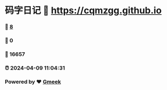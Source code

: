 # 码字日记 :link: https://cqmzgg.github.io 
### :page_facing_up: [8](https://cqmzgg.github.io/tag.html) 
### :speech_balloon: 0 
### :hibiscus: 16657 
### :alarm_clock: 2024-04-09 11:04:31 
### Powered by :heart: [Gmeek](https://github.com/Meekdai/Gmeek)
